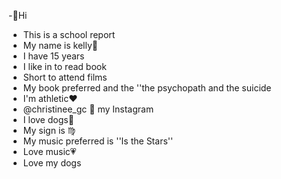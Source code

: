 -👋Hi
- This is a school report
- My name is kelly💙
- I have 15 years
- I like in to read book
- Short to attend films
- My book preferred and the ''the psychopath and the suicide
- I'm athletic❤️
- @christinee_gc 💖 my Instagram
- I love dogs🐶
- My sign is ♍️
- My music preferred is ''Is the Stars''
- Love music💗
- Love my dogs
